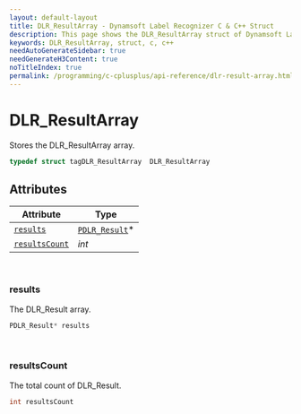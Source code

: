 ```yaml
---
layout: default-layout
title: DLR_ResultArray - Dynamsoft Label Recognizer C & C++ Struct
description: This page shows the DLR_ResultArray struct of Dynamsoft Label Recognizer for C & C++ Language.
keywords: DLR_ResultArray, struct, c, c++
needAutoGenerateSidebar: true
needGenerateH3Content: true
noTitleIndex: true
permalink: /programming/c-cplusplus/api-reference/dlr-result-array.html
---
```


# DLR_ResultArray
Stores the DLR_ResultArray array.  


```cpp
typedef struct tagDLR_ResultArray  DLR_ResultArray
```  
  

## Attributes
  
| Attribute | Type |
|---------- | ---- |
| [`results`](#results) | [`PDLR_Result`](dlr-result.html)\* |
| [`resultsCount`](#resultscount) | *int* |



&nbsp;

### results
The DLR_Result array.
```cpp
PDLR_Result* results
```

&nbsp;

### resultsCount
The total count of DLR_Result.
```cpp
int resultsCount
```
